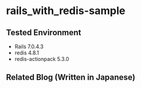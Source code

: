 # rails_with_redis-sample

## Tested Environment

- Rails 7.0.4.3
- redis 4.8.1
- redis-actionpack 5.3.0

## Related Blog (Written in Japanese)